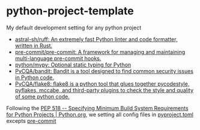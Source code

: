 # python-project-template

My default development setting for any python project

- [astral-sh/ruff: An extremely fast Python linter and code formatter, written in Rust.](https://github.com/astral-sh/ruff)
- [pre-commit/pre-commit: A framework for managing and maintaining multi-language pre-commit hooks.](https://github.com/pre-commit/pre-commit)
- [python/mypy: Optional static typing for Python](https://github.com/python/mypy)
- [PyCQA/bandit: Bandit is a tool designed to find common security issues in Python code.](https://github.com/PyCQA/bandit)
- [PyCQA/flake8: flake8 is a python tool that glues together pycodestyle, pyflakes, mccabe, and third-party plugins to check the style and quality of some python code.](https://github.com/PyCQA/flake8)

Following the [PEP 518 -- Specifying Minimum Build System Requirements for Python Projects | Python.org](https://www.python.org/dev/peps/pep-0518/), we setting all config files in [pyproject.toml](./pyproject.toml) excepts [pre-commit](./pre-commit-config.yaml)
